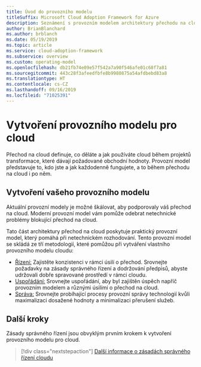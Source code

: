 ```yaml
---
title: Úvod do provozního modelu
titleSuffix: Microsoft Cloud Adoption Framework for Azure
description: Seznámení s provozním modelem architektury přechodu na cloud
author: BrianBlanchard
ms.author: brblanch
ms.date: 05/19/2019
ms.topic: article
ms.service: cloud-adoption-framework
ms.subservice: overview
ms.custom: operating-model
ms.openlocfilehash: db21fb74e09e57f542a7a90f546afe01c68f7a81
ms.sourcegitcommit: 443c28f3afeedfbfe8b9980875a54afdbebd83a8
ms.translationtype: HT
ms.contentlocale: cs-CZ
ms.lasthandoff: 09/16/2019
ms.locfileid: "71025391"
---
```

# <a name="establish-an-operating-model-for-the-cloud"></a>Vytvoření provozního modelu pro cloud

Přechod na cloud definuje, co děláte a jak používáte cloud během projektů transformace, které dávají požadované obchodní hodnoty. Provozní model představuje to, kdo jste a jak každodenně fungujete, a to během přechodu na cloud i po něm.

## <a name="establish-your-operating-model"></a>Vytvoření vašeho provozního modelu

Aktuální provozní modely je možné škálovat, aby podporovaly váš přechod na cloud. Moderní provozní model vám pomůže odebrat netechnické problémy blokující přechod na cloud.

Tato část architektury přechod na cloud poskytuje praktický provozní model, který pomáhá při netechnickém rozhodování. Tento provozní model se skládá ze tří metodologií, které pomůžou při vytváření vlastního provozního modelu cloudu:

- [Řízení:](../govern/index.md) Zajistěte konzistenci v rámci úsilí o přechod. Srovnejte požadavky na zásady správného řízení a dodržování předpisů, abyste udržovali dobře spravované prostředí v rámci cloudu.
- [Uspořádání:](../organize/index.md) Srovnejte uspořádání, aby byl zajištěn úspěch napříč provozním modelem a různými úsilími o přechod na cloud.
- [Správa:](../manage/index.md) Srovnejte probíhající procesy provozní správy technologií kvůli maximalizaci dosažené hodnoty a minimalizaci přerušení služeb.

## <a name="next-steps"></a>Další kroky

Zásady správného řízení jsou obvyklým prvním krokem k vytvoření provozního modelu pro cloud.

> [!div class="nextstepaction"]
> [Další informace o zásadách správného řízení cloudu](../govern/index.md)
